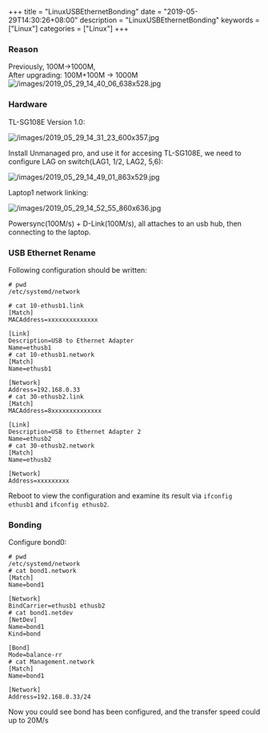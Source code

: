 +++
title = "LinuxUSBEthernetBonding"
date = "2019-05-29T14:30:26+08:00"
description = "LinuxUSBEthernetBonding"
keywords = ["Linux"]
categories = ["Linux"]
+++
### Reason
Previously, 100M->1000M,   
After upgrading: 100M+100M -> 1000M
![/images/2019_05_29_14_40_06_638x528.jpg](/images/2019_05_29_14_40_06_638x528.jpg)


### Hardware
TL-SG108E Version 1.0:    

![/images/2019_05_29_14_31_23_600x357.jpg](/images/2019_05_29_14_31_23_600x357.jpg)

Install Unmanaged pro, and use it for accesing TL-SG108E, we need to configure
LAG on switch(LAG1, 1/2, LAG2, 5,6):    

![/images/2019_05_29_14_49_01_863x529.jpg](/images/2019_05_29_14_49_01_863x529.jpg)

Laptop1 network linking:    

![/images/2019_05_29_14_52_55_860x636.jpg](/images/2019_05_29_14_52_55_860x636.jpg)

Powersync(100M/s) + D-Link(100M/s), all attaches to an usb hub, then
connecting to the laptop.    

### USB Ethernet Rename
Following configuration should be written:    

```
# pwd
/etc/systemd/network

# cat 10-ethusb1.link 
[Match]
MACAddress=xxxxxxxxxxxxxx

[Link]
Description=USB to Ethernet Adapter
Name=ethusb1
# cat 10-ethusb1.network 
[Match]
Name=ethusb1

[Network]
Address=192.168.0.33
# cat 30-ethusb2.link 
[Match]
MACAddress=8xxxxxxxxxxxxxx

[Link]
Description=USB to Ethernet Adapter 2
Name=ethusb2
# cat 30-ethusb2.network 
[Match]
Name=ethusb2

[Network]
Address=xxxxxxxxx
```
Reboot to view the configuration and examine its result via `ifconfig ethusb1`
and `ifconfig ethusb2`.     

### Bonding
Configure bond0:    

```
# pwd
/etc/systemd/network
# cat bond1.network 
[Match]
Name=bond1

[Network]
BindCarrier=ethusb1 ethusb2
# cat bond1.netdev 
[NetDev]
Name=bond1
Kind=bond

[Bond]
Mode=balance-rr
# cat Management.network 
[Match]
Name=bond1

[Network]
Address=192.168.0.33/24
```
Now you could see bond has been configured, and the transfer speed could up to
20M/s
